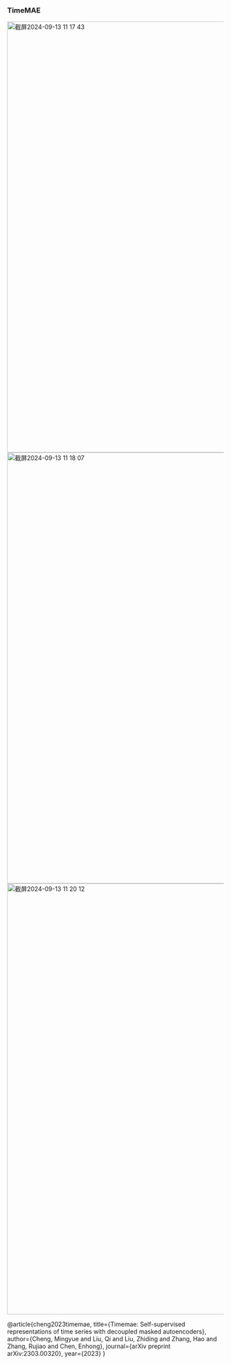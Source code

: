 ### TimeMAE
<img width="1000" alt="截屏2024-09-13 11 17 43" src="https://github.com/user-attachments/assets/e5cef2f4-b2b8-4a53-afa3-845b1f6d3d0d">

<img width="1000" alt="截屏2024-09-13 11 18 07" src="https://github.com/user-attachments/assets/a52df37c-6535-48a3-9b26-bc403e5233d5">

<img width="1000" alt="截屏2024-09-13 11 20 12" src="https://github.com/user-attachments/assets/6eec9815-036f-4393-a3f8-bd5ca56f3309">

@article{cheng2023timemae,
  title={Timemae: Self-supervised representations of time series with decoupled masked autoencoders},
  author={Cheng, Mingyue and Liu, Qi and Liu, Zhiding and Zhang, Hao and Zhang, Rujiao and Chen, Enhong},
  journal={arXiv preprint arXiv:2303.00320},
  year={2023}
}


